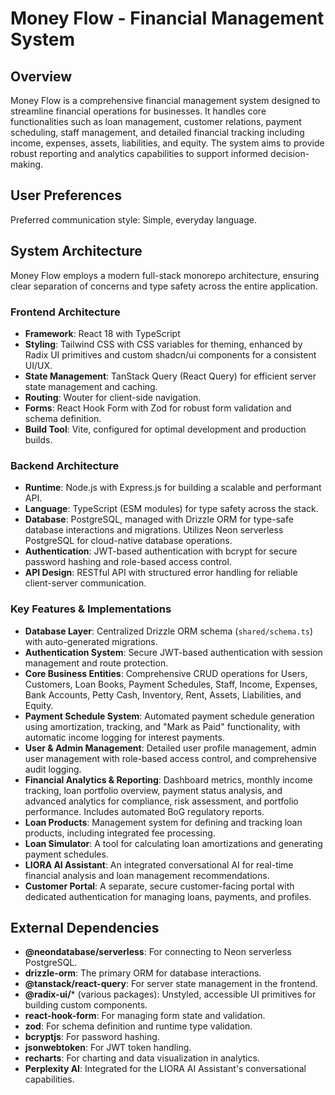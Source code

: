 # Money Flow - Financial Management System

## Overview

Money Flow is a comprehensive financial management system designed to streamline financial operations for businesses. It handles core functionalities such as loan management, customer relations, payment scheduling, staff management, and detailed financial tracking including income, expenses, assets, liabilities, and equity. The system aims to provide robust reporting and analytics capabilities to support informed decision-making.

## User Preferences

Preferred communication style: Simple, everyday language.

## System Architecture

Money Flow employs a modern full-stack monorepo architecture, ensuring clear separation of concerns and type safety across the entire application.

### Frontend Architecture
- **Framework**: React 18 with TypeScript
- **Styling**: Tailwind CSS with CSS variables for theming, enhanced by Radix UI primitives and custom shadcn/ui components for a consistent UI/UX.
- **State Management**: TanStack Query (React Query) for efficient server state management and caching.
- **Routing**: Wouter for client-side navigation.
- **Forms**: React Hook Form with Zod for robust form validation and schema definition.
- **Build Tool**: Vite, configured for optimal development and production builds.

### Backend Architecture
- **Runtime**: Node.js with Express.js for building a scalable and performant API.
- **Language**: TypeScript (ESM modules) for type safety across the stack.
- **Database**: PostgreSQL, managed with Drizzle ORM for type-safe database interactions and migrations. Utilizes Neon serverless PostgreSQL for cloud-native database operations.
- **Authentication**: JWT-based authentication with bcrypt for secure password hashing and role-based access control.
- **API Design**: RESTful API with structured error handling for reliable client-server communication.

### Key Features & Implementations
- **Database Layer**: Centralized Drizzle ORM schema (`shared/schema.ts`) with auto-generated migrations.
- **Authentication System**: Secure JWT-based authentication with session management and route protection.
- **Core Business Entities**: Comprehensive CRUD operations for Users, Customers, Loan Books, Payment Schedules, Staff, Income, Expenses, Bank Accounts, Petty Cash, Inventory, Rent, Assets, Liabilities, and Equity.
- **Payment Schedule System**: Automated payment schedule generation using amortization, tracking, and "Mark as Paid" functionality, with automatic income logging for interest payments.
- **User & Admin Management**: Detailed user profile management, admin user management with role-based access control, and comprehensive audit logging.
- **Financial Analytics & Reporting**: Dashboard metrics, monthly income tracking, loan portfolio overview, payment status analysis, and advanced analytics for compliance, risk assessment, and portfolio performance. Includes automated BoG regulatory reports.
- **Loan Products**: Management system for defining and tracking loan products, including integrated fee processing.
- **Loan Simulator**: A tool for calculating loan amortizations and generating payment schedules.
- **LIORA AI Assistant**: An integrated conversational AI for real-time financial analysis and loan management recommendations.
- **Customer Portal**: A separate, secure customer-facing portal with dedicated authentication for managing loans, payments, and profiles.

## External Dependencies

- **@neondatabase/serverless**: For connecting to Neon serverless PostgreSQL.
- **drizzle-orm**: The primary ORM for database interactions.
- **@tanstack/react-query**: For server state management in the frontend.
- **@radix-ui/*** (various packages): Unstyled, accessible UI primitives for building custom components.
- **react-hook-form**: For managing form state and validation.
- **zod**: For schema definition and runtime type validation.
- **bcryptjs**: For password hashing.
- **jsonwebtoken**: For JWT token handling.
- **recharts**: For charting and data visualization in analytics.
- **Perplexity AI**: Integrated for the LIORA AI Assistant's conversational capabilities.
